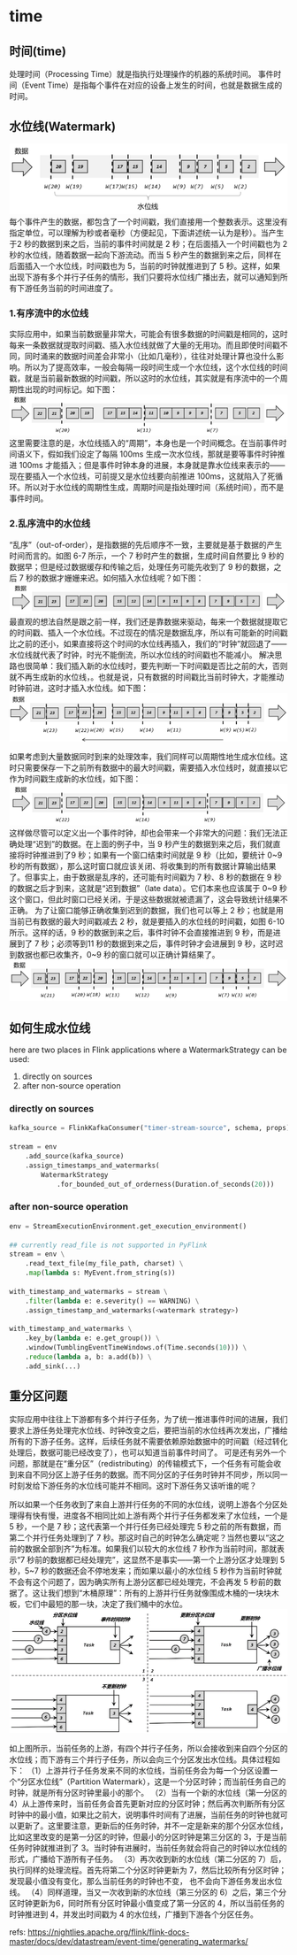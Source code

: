 # time


## 时间(time)
处理时间（Processing Time）就是指执行处理操作的机器的系统时间。 
事件时间（Event Time）是指每个事件在对应的设备上发生的时间，也就是数据生成的时间。 

## 水位线(Watermark)
![](./pyflink_stream_time/1.png)
每个事件产生的数据，都包含了一个时间戳，我们直接用一个整数表示。这里没有指定单位，可以理解为秒或者毫秒（方便起见，下面讲述统一认为是秒）。当产生于2 秒的数据到来之后，当前的事件时间就是 2 秒；在后面插入一个时间戳也为 2 秒的水位线，随着数据一起向下游流动。而当 5 秒产生的数据到来之后，同样在后面插入一个水位线，时间戳也为 5，当前的时钟就推进到了 5 秒。这样，如果出现下游有多个并行子任务的情形，我们只要将水位线广播出去，就可以通知到所有下游任务当前的时间进度了。


### 1.有序流中的水位线 
实际应用中，如果当前数据量非常大，可能会有很多数据的时间戳是相同的，这时每来一条数据就提取时间戳、插入水位线就做了大量的无用功。而且即使时间戳不同，同时涌来的数据时间差会非常小（比如几毫秒），往往对处理计算也没什么影响。所以为了提高效率，一般会每隔一段时间生成一个水位线，这个水位线的时间戳，就是当前最新数据的时间戳，所以这时的水位线，其实就是有序流中的一个周期性出现的时间标记。如下图：
![](./pyflink_stream_time/2.png)
这里需要注意的是，水位线插入的“周期”，本身也是一个时间概念。在当前事件时间语义下，假如我们设定了每隔 100ms 生成一次水位线，那就是要等事件时钟推进 100ms 才能插入；但是事件时钟本身的进展，本身就是靠水位线来表示的——现在要插入一个水位线，可前提又是水位线要向前推进 100ms，这就陷入了死循环。所以对于水位线的周期性生成，周期时间是指处理时间（系统时间），而不是事件时间。 


### 2.乱序流中的水位线 
“乱序”（out-of-order），是指数据的先后顺序不一致，主要就是基于数据的产生时间而言的。如图 6-7 所示，一个 7 秒时产生的数据，生成时间自然要比 9 秒的数据早；但是经过数据缓存和传输之后，处理任务可能先收到了 9 秒的数据，之后 7 秒的数据才姗姗来迟。如何插入水位线呢？如下图：
![](./pyflink_stream_time/3.png)
最直观的想法自然是跟之前一样，我们还是靠数据来驱动，每来一个数据就提取它的时间戳、插入一个水位线。不过现在的情况是数据乱序，所以有可能新的时间戳比之前的还小，如果直接将这个时间的水位线再插入，我们的“时钟”就回退了——水位线就代表了时钟，时光不能倒流，所以水位线的时间戳也不能减小。 
解决思路也很简单：我们插入新的水位线时，要先判断一下时间戳是否比之前的大，否则就不再生成新的水位线，。也就是说，只有数据的时间戳比当前时钟大，才能推动时钟前进，这时才插入水位线。如下图：
![](./pyflink_stream_time/4.png)

如果考虑到大量数据同时到来的处理效率，我们同样可以周期性地生成水位线。这时只需要保存一下之前所有数据中的最大时间戳，需要插入水位线时，就直接以它作为时间戳生成新的水位线，如下图：
![](./pyflink_stream_time/5.png)
这样做尽管可以定义出一个事件时钟，却也会带来一个非常大的问题：我们无法正确处理“迟到”的数据。在上面的例子中，当 9 秒产生的数据到来之后，我们就直接将时钟推进到了9 秒；如果有一个窗口结束时间就是 9 秒（比如，要统计 0~9 秒的所有数据），那么这时窗口就应该关闭、将收集到的所有数据计算输出结果了。但事实上，由于数据是乱序的，还可能有时间戳为 7 秒、8 秒的数据在 9 秒的数据之后才到来，这就是“迟到数据”（late  data）。它们本来也应该属于 0~9 秒这个窗口，但此时窗口已经关闭，于是这些数据就被遗漏了，这会导致统计结果不正确。
为了让窗口能够正确收集到迟到的数据，我们也可以等上 2 秒；也就是用当前已有数据的最大时间戳减去 2 秒，就是要插入的水位线的时间戳，如图 6-10 所示。这样的话，9 秒的数据到来之后，事件时钟不会直接推进到 9 秒，而是进展到了 7 秒；必须等到11 秒的数据到来之后，事件时钟才会进展到 9 秒，这时迟到数据也都已收集齐，0~9 秒的窗口就可以正确计算结果了。
![](./pyflink_stream_time/6.png)



## 如何生成水位线
here are two places in Flink applications where a WatermarkStrategy can be used: 
1. directly on sources 
2. after non-source operation


### directly on sources 

```python
kafka_source = FlinkKafkaConsumer("timer-stream-source", schema, props)

stream = env
    .add_source(kafka_source)
    .assign_timestamps_and_watermarks(
        WatermarkStrategy
            .for_bounded_out_of_orderness(Duration.of_seconds(20)))
```

### after non-source operation

```python
env = StreamExecutionEnvironment.get_execution_environment()

## currently read_file is not supported in PyFlink
stream = env \
    .read_text_file(my_file_path, charset) \
    .map(lambda s: MyEvent.from_string(s))

with_timestamp_and_watermarks = stream \
    .filter(lambda e: e.severity() == WARNING) \
    .assign_timestamp_and_watermarks(<watermark strategy>)

with_timestamp_and_watermarks \
    .key_by(lambda e: e.get_group()) \
    .window(TumblingEventTimeWindows.of(Time.seconds(10))) \
    .reduce(lambda a, b: a.add(b)) \
    .add_sink(...)
```


## 重分区问题
实际应用中往往上下游都有多个并行子任务，为了统一推进事件时间的进展，我们要求上游任务处理完水位线、时钟改变之后，要把当前的水位线再次发出，广播给所有的下游子任务。这样，后续任务就不需要依赖原始数据中的时间戳（经过转化处理后，数据可能已经改变了），也可以知道当前事件时间了。
可是还有另外一个问题，那就是在“重分区”（redistributing）的传输模式下，一个任务有可能会收到来自不同分区上游子任务的数据。而不同分区的子任务时钟并不同步，所以同一时刻发给下游任务的水位线可能并不相同。这时下游任务又该听谁的呢？

所以如果一个任务收到了来自上游并行任务的不同的水位线，说明上游各个分区处理得有快有慢，进度各不相同比如上游有两个并行子任务都发来了水位线，一个是 5 秒，一个是 7 秒；这代表第一个并行任务已经处理完 5 秒之前的所有数据，而第二个并行任务处理到了 7 秒。那这时自己的时钟怎么确定呢？当然也要以“这之前的数据全部到齐”为标准。如果我们以较大的水位线 7 秒作为当前时间，那就表示“7 秒前的数据都已经处理完”，这显然不是事实——第一个上游分区才处理到 5 秒，5~7 秒的数据还会不停地发来；而如果以最小的水位线 5 秒作为当前时钟就不会有这个问题了，因为确实所有上游分区都已经处理完，不会再发 5 秒前的数据了。这让我们想到“木桶原理”：所有的上游并行任务就像围成木桶的一块块木板，它们中最短的那一块，决定了我们桶中的水位。 
![](./pyflink_stream_time/7.png)

如上图所示，当前任务的上游，有四个并行子任务，所以会接收到来自四个分区的水位线；而下游有三个并行子任务，所以会向三个分区发出水位线。具体过程如下： 
（1）上游并行子任务发来不同的水位线，当前任务会为每一个分区设置一个“分区水位线”（Partition  Watermark），这是一个分区时钟；而当前任务自己的时钟，就是所有分区时钟里最小的那个。 
（2）当有一个新的水位线（第一分区的 4）从上游传来时，当前任务会首先更新对应的分区时钟；然后再次判断所有分区时钟中的最小值，如果比之前大，说明事件时间有了进展，当前任务的时钟也就可以更新了。这里要注意，更新后的任务时钟，并不一定是新来的那个分区水位线，比如这里改变的是第一分区的时钟，但最小的分区时钟是第三分区的 3，于是当前任务时钟就推进到了 3。当时钟有进展时，当前任务就会将自己的时钟以水位线的形式，广播给下游所有子任务。 
（3）再次收到新的水位线（第二分区的 7）后，执行同样的处理流程。首先将第二个分区时钟更新为 7，然后比较所有分区时钟；发现最小值没有变化，那么当前任务的时钟也不变，
也不会向下游任务发出水位线。 
（4）同样道理，当又一次收到新的水位线（第三分区的 6）之后，第三个分区时钟更新为6，同时所有分区时钟最小值变成了第一分区的 4，所以当前任务的时钟推进到 4，并发出时间戳为 4 的水位线，广播到下游各个分区任务。

refs:
https://nightlies.apache.org/flink/flink-docs-master/docs/dev/datastream/event-time/generating_watermarks/